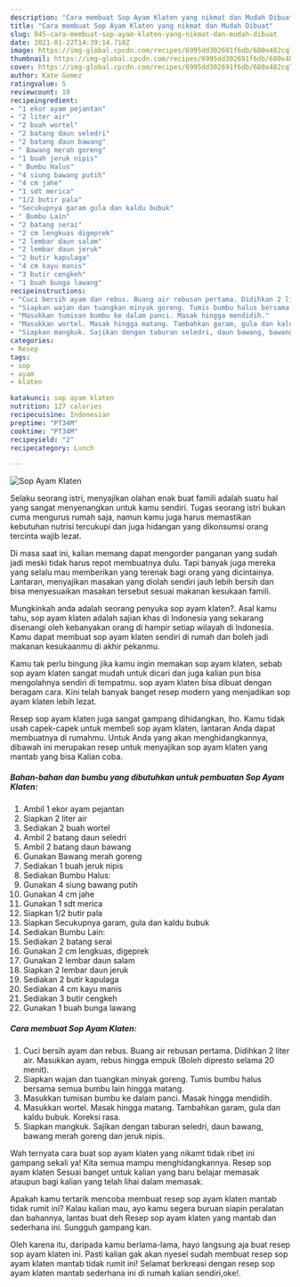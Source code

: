 ```yaml
---
description: "Cara membuat Sop Ayam Klaten yang nikmat dan Mudah Dibuat"
title: "Cara membuat Sop Ayam Klaten yang nikmat dan Mudah Dibuat"
slug: 845-cara-membuat-sop-ayam-klaten-yang-nikmat-dan-mudah-dibuat
date: 2021-01-22T14:39:14.718Z
image: https://img-global.cpcdn.com/recipes/6995dd302691f6db/680x482cq70/sop-ayam-klaten-foto-resep-utama.jpg
thumbnail: https://img-global.cpcdn.com/recipes/6995dd302691f6db/680x482cq70/sop-ayam-klaten-foto-resep-utama.jpg
cover: https://img-global.cpcdn.com/recipes/6995dd302691f6db/680x482cq70/sop-ayam-klaten-foto-resep-utama.jpg
author: Kate Gomez
ratingvalue: 5
reviewcount: 10
recipeingredient:
- "1 ekor ayam pejantan"
- "2 liter air"
- "2 buah wortel"
- "2 batang daun seledri"
- "2 batang daun bawang"
- " Bawang merah goreng"
- "1 buah jeruk nipis"
- " Bumbu Halus"
- "4 siung bawang putih"
- "4 cm jahe"
- "1 sdt merica"
- "1/2 butir pala"
- "Secukupnya garam gula dan kaldu bubuk"
- " Bumbu Lain"
- "2 batang serai"
- "2 cm lengkuas digeprek"
- "2 lembar daun salam"
- "2 lembar daun jeruk"
- "2 butir kapulaga"
- "4 cm kayu manis"
- "3 butir cengkeh"
- "1 buah bunga lawang"
recipeinstructions:
- "Cuci bersih ayam dan rebus. Buang air rebusan pertama. Didihkan 2 liter air. Masukkan ayam, rebus hingga empuk (Boleh dipresto selama 20 menit)."
- "Siapkan wajan dan tuangkan minyak goreng. Tumis bumbu halus bersama semua bumbu lain hingga matang."
- "Masukkan tumisan bumbu ke dalam panci. Masak hingga mendidih."
- "Masukkan wortel. Masak hingga matang. Tambahkan garam, gula dan kaldu bubuk. Koreksi rasa."
- "Siapkan mangkuk. Sajikan dengan taburan seledri, daun bawang, bawang merah goreng dan jeruk nipis."
categories:
- Resep
tags:
- sop
- ayam
- klaten

katakunci: sop ayam klaten 
nutrition: 127 calories
recipecuisine: Indonesian
preptime: "PT34M"
cooktime: "PT34M"
recipeyield: "2"
recipecategory: Lunch

---
```



![Sop Ayam Klaten](https://img-global.cpcdn.com/recipes/6995dd302691f6db/680x482cq70/sop-ayam-klaten-foto-resep-utama.jpg)

Selaku seorang istri, menyajikan olahan enak buat famili adalah suatu hal yang sangat menyenangkan untuk kamu sendiri. Tugas seorang istri bukan cuma mengurus rumah saja, namun kamu juga harus memastikan kebutuhan nutrisi tercukupi dan juga hidangan yang dikonsumsi orang tercinta wajib lezat.

Di masa  saat ini, kalian memang dapat mengorder panganan yang sudah jadi meski tidak harus repot membuatnya dulu. Tapi banyak juga mereka yang selalu mau memberikan yang terenak bagi orang yang dicintainya. Lantaran, menyajikan masakan yang diolah sendiri jauh lebih bersih dan bisa menyesuaikan masakan tersebut sesuai makanan kesukaan famili. 



Mungkinkah anda adalah seorang penyuka sop ayam klaten?. Asal kamu tahu, sop ayam klaten adalah sajian khas di Indonesia yang sekarang disenangi oleh kebanyakan orang di hampir setiap wilayah di Indonesia. Kamu dapat membuat sop ayam klaten sendiri di rumah dan boleh jadi makanan kesukaanmu di akhir pekanmu.

Kamu tak perlu bingung jika kamu ingin memakan sop ayam klaten, sebab sop ayam klaten sangat mudah untuk dicari dan juga kalian pun bisa mengolahnya sendiri di tempatmu. sop ayam klaten bisa dibuat dengan beragam cara. Kini telah banyak banget resep modern yang menjadikan sop ayam klaten lebih lezat.

Resep sop ayam klaten juga sangat gampang dihidangkan, lho. Kamu tidak usah capek-capek untuk membeli sop ayam klaten, lantaran Anda dapat membuatnya di rumahmu. Untuk Anda yang akan menghidangkannya, dibawah ini merupakan resep untuk menyajikan sop ayam klaten yang mantab yang bisa Kalian coba.

<!--inarticleads1-->

##### Bahan-bahan dan bumbu yang dibutuhkan untuk pembuatan Sop Ayam Klaten:

1. Ambil 1 ekor ayam pejantan
1. Siapkan 2 liter air
1. Sediakan 2 buah wortel
1. Ambil 2 batang daun seledri
1. Ambil 2 batang daun bawang
1. Gunakan  Bawang merah goreng
1. Sediakan 1 buah jeruk nipis
1. Sediakan  Bumbu Halus:
1. Gunakan 4 siung bawang putih
1. Gunakan 4 cm jahe
1. Gunakan 1 sdt merica
1. Siapkan 1/2 butir pala
1. Siapkan Secukupnya garam, gula dan kaldu bubuk
1. Sediakan  Bumbu Lain:
1. Sediakan 2 batang serai
1. Gunakan 2 cm lengkuas, digeprek
1. Gunakan 2 lembar daun salam
1. Siapkan 2 lembar daun jeruk
1. Sediakan 2 butir kapulaga
1. Sediakan 4 cm kayu manis
1. Sediakan 3 butir cengkeh
1. Gunakan 1 buah bunga lawang




<!--inarticleads2-->

##### Cara membuat Sop Ayam Klaten:

1. Cuci bersih ayam dan rebus. Buang air rebusan pertama. Didihkan 2 liter air. Masukkan ayam, rebus hingga empuk (Boleh dipresto selama 20 menit).
1. Siapkan wajan dan tuangkan minyak goreng. Tumis bumbu halus bersama semua bumbu lain hingga matang.
1. Masukkan tumisan bumbu ke dalam panci. Masak hingga mendidih.
1. Masukkan wortel. Masak hingga matang. Tambahkan garam, gula dan kaldu bubuk. Koreksi rasa.
1. Siapkan mangkuk. Sajikan dengan taburan seledri, daun bawang, bawang merah goreng dan jeruk nipis.




Wah ternyata cara buat sop ayam klaten yang nikamt tidak ribet ini gampang sekali ya! Kita semua mampu menghidangkannya. Resep sop ayam klaten Sesuai banget untuk kalian yang baru belajar memasak ataupun bagi kalian yang telah lihai dalam memasak.

Apakah kamu tertarik mencoba membuat resep sop ayam klaten mantab tidak rumit ini? Kalau kalian mau, ayo kamu segera buruan siapin peralatan dan bahannya, lantas buat deh Resep sop ayam klaten yang mantab dan sederhana ini. Sungguh gampang kan. 

Oleh karena itu, daripada kamu berlama-lama, hayo langsung aja buat resep sop ayam klaten ini. Pasti kalian gak akan nyesel sudah membuat resep sop ayam klaten mantab tidak rumit ini! Selamat berkreasi dengan resep sop ayam klaten mantab sederhana ini di rumah kalian sendiri,oke!.

